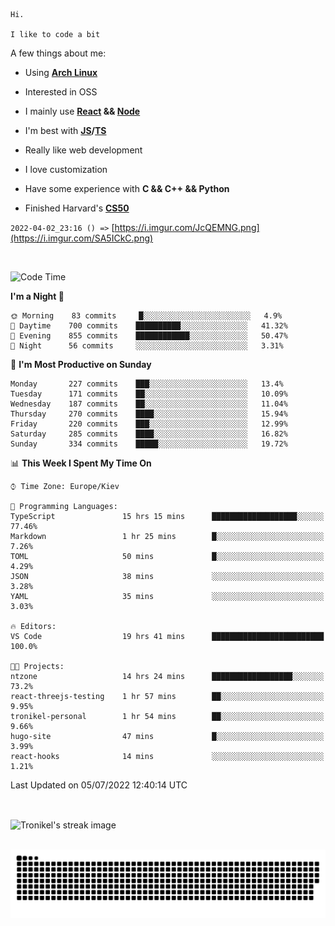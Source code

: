 ```
Hi.

I like to code a bit
```

A few things about me:

-   Using **[Arch Linux](https://archlinux.org/)**

-   Interested in OSS

-   I mainly use **[React](https://reactjs.org/) && [Node](https://nodejs.org/en/)**

-   I'm best with **[JS](https://www.javascript.com/)/[TS](https://www.typescriptlang.org/)**

-   Really like web development

-   I love customization

-   Have some experience with **C && C++ && Python**

-   Finished Harvard's **[CS50](https://cs50.harvard.edu)**

`2022-04-02_23:16 () =>` [https://i.imgur.com/JcQEMNG.png](https://i.imgur.com/SA5ICkC.png)

<br>

<!--START_SECTION:waka-->
![Code Time](http://img.shields.io/badge/Code%20Time-754%20hrs%209%20mins-blue)

**I'm a Night 🦉** 

```text
🌞 Morning    83 commits     █░░░░░░░░░░░░░░░░░░░░░░░░   4.9% 
🌆 Daytime    700 commits    ██████████░░░░░░░░░░░░░░░   41.32% 
🌃 Evening    855 commits    ████████████░░░░░░░░░░░░░   50.47% 
🌙 Night      56 commits     ░░░░░░░░░░░░░░░░░░░░░░░░░   3.31%

```
📅 **I'm Most Productive on Sunday** 

```text
Monday       227 commits    ███░░░░░░░░░░░░░░░░░░░░░░   13.4% 
Tuesday      171 commits    ██░░░░░░░░░░░░░░░░░░░░░░░   10.09% 
Wednesday    187 commits    ██░░░░░░░░░░░░░░░░░░░░░░░   11.04% 
Thursday     270 commits    ████░░░░░░░░░░░░░░░░░░░░░   15.94% 
Friday       220 commits    ███░░░░░░░░░░░░░░░░░░░░░░   12.99% 
Saturday     285 commits    ████░░░░░░░░░░░░░░░░░░░░░   16.82% 
Sunday       334 commits    █████░░░░░░░░░░░░░░░░░░░░   19.72%

```


📊 **This Week I Spent My Time On** 

```text
⌚︎ Time Zone: Europe/Kiev

💬 Programming Languages: 
TypeScript               15 hrs 15 mins      ███████████████████░░░░░░   77.46% 
Markdown                 1 hr 25 mins        █░░░░░░░░░░░░░░░░░░░░░░░░   7.26% 
TOML                     50 mins             █░░░░░░░░░░░░░░░░░░░░░░░░   4.29% 
JSON                     38 mins             ░░░░░░░░░░░░░░░░░░░░░░░░░   3.28% 
YAML                     35 mins             ░░░░░░░░░░░░░░░░░░░░░░░░░   3.03%

🔥 Editors: 
VS Code                  19 hrs 41 mins      █████████████████████████   100.0%

🐱‍💻 Projects: 
ntzone                   14 hrs 24 mins      ██████████████████░░░░░░░   73.2% 
react-threejs-testing    1 hr 57 mins        ██░░░░░░░░░░░░░░░░░░░░░░░   9.95% 
tronikel-personal        1 hr 54 mins        ██░░░░░░░░░░░░░░░░░░░░░░░   9.66% 
hugo-site                47 mins             █░░░░░░░░░░░░░░░░░░░░░░░░   3.99% 
react-hooks              14 mins             ░░░░░░░░░░░░░░░░░░░░░░░░░   1.21%

```


 Last Updated on 05/07/2022 12:40:14 UTC
<!--END_SECTION:waka-->

<br>

<p><img align="center" src="https://github-readme-streak-stats.herokuapp.com/?user=Tronikelis&theme=dark" alt="Tronikel's streak image" /></p>

<br>

<img title="" src="https://raw.githubusercontent.com/Tronikelis/Tronikelis/output/github-contribution-grid-snake.svg" alt="very cool snake thingey" data-align="left">
